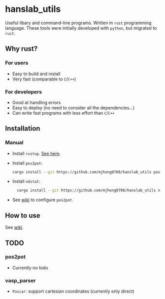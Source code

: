 # hanslab_utils

Useful libary and command-line programs. Written in `rust` programming language.
These tools were initially developed with `python`, but migrated to `rust`.

## Why rust?

### For users

- Easy to build and install
- Very fast (comparable to `C`/`C++`)

### For developers

- Good at handling errors
- Easy to deploy (no need to consider all the dependencies...)
- Can write fast programs with less effort than `C`/`C++`

## Installation

### Manual

- Install `rustup`. [See here](https://rustup.rs/).
- Install `pos2pot`:

  ```bash
  cargo install --git https://github.com/mjhong0708/hanslab_utils pos2pot
  ```

- Install `ndstat`:

  ```bash
    cargo install --git https://github.com/mjhong0708/hanslab_utils ndstat
  ```

- See [wiki](https://github.com/mjhong0708/hanslab_utils/wiki) to configure `pos2pot`.

## How to use

See [wiki](https://github.com/mjhong0708/hanslab_utils/wiki).

## TODO

### pos2pot

- Currently no todo

### vasp_parser

- `Poscar`: support cartesian coordinates (currently only direct)
